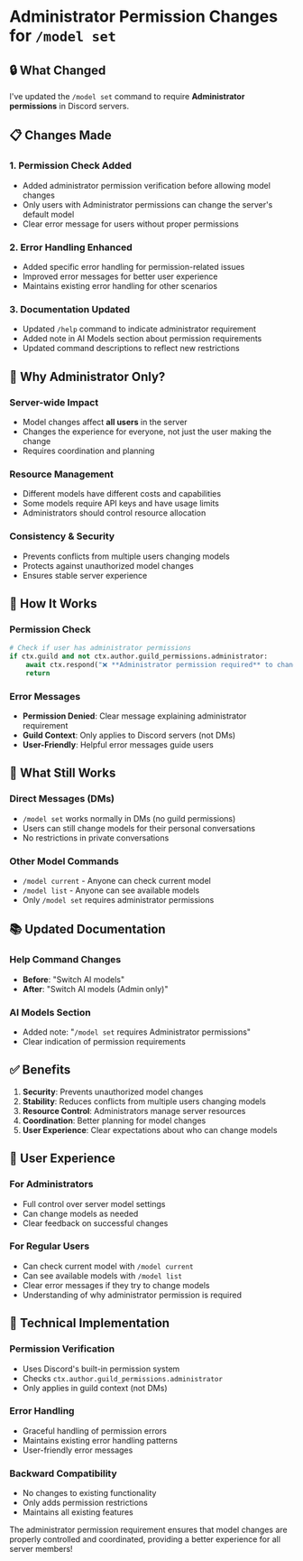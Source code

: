 # Administrator Permission Changes for `/model set`

## 🔒 **What Changed**

I've updated the `/model set` command to require **Administrator permissions** in Discord servers.

## 📋 **Changes Made**

### **1. Permission Check Added**

- Added administrator permission verification before allowing model changes
- Only users with Administrator permissions can change the server's default model
- Clear error message for users without proper permissions

### **2. Error Handling Enhanced**

- Added specific error handling for permission-related issues
- Improved error messages for better user experience
- Maintains existing error handling for other scenarios

### **3. Documentation Updated**

- Updated `/help` command to indicate administrator requirement
- Added note in AI Models section about permission requirements
- Updated command descriptions to reflect new restrictions

## 🎯 **Why Administrator Only?**

### **Server-wide Impact**

- Model changes affect **all users** in the server
- Changes the experience for everyone, not just the user making the change
- Requires coordination and planning

### **Resource Management**

- Different models have different costs and capabilities
- Some models require API keys and have usage limits
- Administrators should control resource allocation

### **Consistency & Security**

- Prevents conflicts from multiple users changing models
- Protects against unauthorized model changes
- Ensures stable server experience

## 📱 **How It Works**

### **Permission Check**

```python
# Check if user has administrator permissions
if ctx.guild and not ctx.author.guild_permissions.administrator:
    await ctx.respond("❌ **Administrator permission required** to change the server's default model.")
    return
```

### **Error Messages**

- **Permission Denied**: Clear message explaining administrator requirement
- **Guild Context**: Only applies to Discord servers (not DMs)
- **User-Friendly**: Helpful error messages guide users

## 🔄 **What Still Works**

### **Direct Messages (DMs)**

- `/model set` works normally in DMs (no guild permissions)
- Users can still change models for their personal conversations
- No restrictions in private conversations

### **Other Model Commands**

- `/model current` - Anyone can check current model
- `/model list` - Anyone can see available models
- Only `/model set` requires administrator permissions

## 📚 **Updated Documentation**

### **Help Command Changes**

- **Before**: "Switch AI models"
- **After**: "Switch AI models (Admin only)"

### **AI Models Section**

- Added note: "`/model set` requires Administrator permissions"
- Clear indication of permission requirements

## ✅ **Benefits**

1. **Security**: Prevents unauthorized model changes
2. **Stability**: Reduces conflicts from multiple users changing models
3. **Resource Control**: Administrators manage server resources
4. **Coordination**: Better planning for model changes
5. **User Experience**: Clear expectations about who can change models

## 🚀 **User Experience**

### **For Administrators**

- Full control over server model settings
- Can change models as needed
- Clear feedback on successful changes

### **For Regular Users**

- Can check current model with `/model current`
- Can see available models with `/model list`
- Clear error messages if they try to change models
- Understanding of why administrator permission is required

## 🔧 **Technical Implementation**

### **Permission Verification**

- Uses Discord's built-in permission system
- Checks `ctx.author.guild_permissions.administrator`
- Only applies in guild context (not DMs)

### **Error Handling**

- Graceful handling of permission errors
- Maintains existing error handling patterns
- User-friendly error messages

### **Backward Compatibility**

- No changes to existing functionality
- Only adds permission restrictions
- Maintains all existing features

The administrator permission requirement ensures that model changes are properly controlled and coordinated, providing a better experience for all server members!
